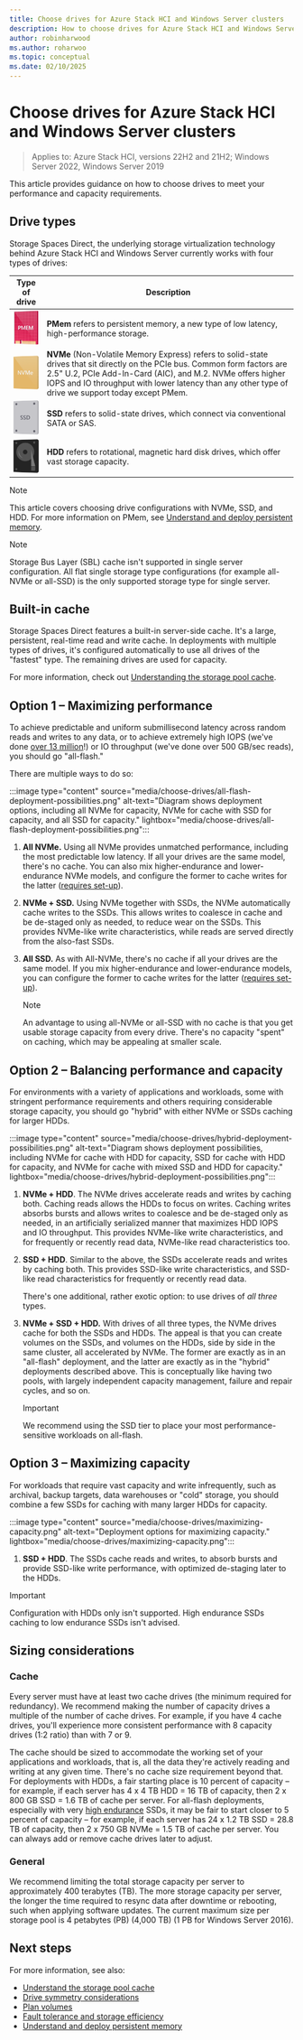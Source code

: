 ```yaml
---
title: Choose drives for Azure Stack HCI and Windows Server clusters
description: How to choose drives for Azure Stack HCI and Windows Server clusters to meet performance and capacity requirements.
author: robinharwood
ms.author: roharwoo
ms.topic: conceptual
ms.date: 02/10/2025
---
```


# Choose drives for Azure Stack HCI and Windows Server clusters

> Applies to: Azure Stack HCI, versions 22H2 and 21H2; Windows Server 2022, Windows Server 2019

This article provides guidance on how to choose drives to meet your performance and capacity requirements.

## Drive types

Storage Spaces Direct, the underlying storage virtualization technology behind Azure Stack HCI and Windows Server currently works with four types of drives:

| Type of drive | Description |
|----------------------|--------------------------|
|![PMem](media/choose-drives/pmem-100px.png)|**PMem** refers to persistent memory, a new type of low latency, high-performance storage.|
|![NVMe](media/choose-drives/nvme-100-px.png)|**NVMe** (Non-Volatile Memory Express) refers to solid-state drives that sit directly on the PCIe bus. Common form factors are 2.5" U.2, PCIe Add-In-Card (AIC), and M.2. NVMe offers higher IOPS and IO throughput with lower latency than any other type of drive we support today except PMem.|
|![SSD](media/choose-drives/ssd-100-px.png)|**SSD** refers to solid-state drives, which connect via conventional SATA or SAS.|
|![HDD](media/choose-drives/hdd-100-px.png)|**HDD** refers to rotational, magnetic hard disk drives, which offer vast storage capacity.|

   >[!NOTE]
   > This article covers choosing drive configurations with NVMe, SSD, and HDD. For more information on PMem, see [Understand and deploy persistent memory](deploy-persistent-memory.md).

  > [!NOTE]
  > Storage Bus Layer (SBL) cache isn't supported in single server configuration. All flat single storage type configurations (for example all-NVMe or all-SSD) is the only supported storage type for single server.

## Built-in cache

Storage Spaces Direct features a built-in server-side cache. It's a large, persistent, real-time read and write cache. In deployments with multiple types of drives, it's configured automatically to use all drives of the "fastest" type. The remaining drives are used for capacity.

For more information, check out [Understanding the storage pool cache](cache.md).

## Option 1 – Maximizing performance

To achieve predictable and uniform submillisecond latency across random reads and writes to any data, or to achieve extremely high IOPS (we've done [over 13 million](https://techcommunity.microsoft.com/t5/storage-at-microsoft/the-new-hci-industry-record-13-7-million-iops-with-windows/ba-p/428314)!) or IO throughput (we've done over 500 GB/sec reads), you should go "all-flash."

There are multiple ways to do so:

:::image type="content" source="media/choose-drives/all-flash-deployment-possibilities.png" alt-text="Diagram shows deployment options, including all NVMe for capacity, NVMe for cache with SSD for capacity, and all SSD for capacity." lightbox="media/choose-drives/all-flash-deployment-possibilities.png":::

1. **All NVMe.** Using all NVMe provides unmatched performance, including the most predictable low latency. If all your drives are the same model, there's no cache. You can also mix higher-endurance and lower-endurance NVMe models, and configure the former to cache writes for the latter ([requires set-up](/windows-server/storage/storage-spaces/understand-the-cache#manual-configuration)).

2. **NVMe + SSD.** Using NVMe together with SSDs, the NVMe automatically cache writes to the SSDs. This allows writes to coalesce in cache and be de-staged only as needed, to reduce wear on the SSDs. This provides NVMe-like write characteristics, while reads are served directly from the also-fast SSDs.

3. **All SSD.** As with All-NVMe, there's no cache if all your drives are the same model. If you mix higher-endurance and lower-endurance models, you can configure the former to cache writes for the latter ([requires set-up](/windows-server/storage/storage-spaces/understand-the-cache#manual-configuration)).

   >[!NOTE]
   > An advantage to using all-NVMe or all-SSD with no cache is that you get usable storage capacity from every drive. There's no capacity "spent" on caching, which may be appealing at smaller scale.

## Option 2 – Balancing performance and capacity

For environments with a variety of applications and workloads, some with stringent performance requirements and others requiring considerable storage capacity, you should go "hybrid" with either NVMe or SSDs caching for larger HDDs.

:::image type="content" source="media/choose-drives/hybrid-deployment-possibilities.png" alt-text="Diagram shows deployment possibilities, including NVMe for cache with HDD for capacity, SSD for cache with HDD for capacity, and NVMe for cache with mixed SSD and HDD for capacity." lightbox="media/choose-drives/hybrid-deployment-possibilities.png":::

1. **NVMe + HDD**. The NVMe drives accelerate reads and writes by caching both. Caching reads allows the HDDs to focus on writes. Caching writes absorbs bursts and allows writes to coalesce and be de-staged only as needed, in an artificially serialized manner that maximizes HDD IOPS and IO throughput. This provides NVMe-like write characteristics, and for frequently or recently read data, NVMe-like read characteristics too.

2. **SSD + HDD**. Similar to the above, the SSDs accelerate reads and writes by caching both. This provides SSD-like write characteristics, and SSD-like read characteristics for frequently or recently read data.

    There's one additional, rather exotic option: to use drives of *all three* types.

3. **NVMe + SSD + HDD.** With drives of all three types, the NVMe drives cache for both the SSDs and HDDs. The appeal is that you can create volumes on the SSDs, and volumes on the HDDs, side by side in the same cluster, all accelerated by NVMe. The former are exactly as in an "all-flash" deployment, and the latter are exactly as in the "hybrid" deployments described above. This is conceptually like having two pools, with largely independent capacity management, failure and repair cycles, and so on.

   >[!IMPORTANT]
   > We recommend using the SSD tier to place your most performance-sensitive workloads on all-flash.

## Option 3 – Maximizing capacity

For workloads that require vast capacity and write infrequently, such as archival, backup targets, data warehouses or "cold" storage, you should combine a few SSDs for caching with many larger HDDs for capacity.

:::image type="content" source="media/choose-drives/maximizing-capacity.png" alt-text="Deployment options for maximizing capacity." lightbox="media/choose-drives/maximizing-capacity.png":::

1. **SSD + HDD**. The SSDs cache reads and writes, to absorb bursts and provide SSD-like write performance, with optimized de-staging later to the HDDs.

>[!IMPORTANT]
>Configuration with HDDs only isn't supported. High endurance SSDs caching to low endurance SSDs isn't advised.

## Sizing considerations

### Cache

Every server must have at least two cache drives (the minimum required for redundancy). We recommend making the number of capacity drives a multiple of the number of cache drives. For example, if you have 4 cache drives, you'll experience more consistent performance with 8 capacity drives (1:2 ratio) than with 7 or 9.

The cache should be sized to accommodate the working set of your applications and workloads, that is, all the data they're actively reading and writing at any given time. There's no cache size requirement beyond that. For deployments with HDDs, a fair starting place is 10 percent of capacity – for example, if each server has 4 x 4 TB HDD = 16 TB of capacity, then 2 x 800 GB SSD = 1.6 TB of cache per server. For all-flash deployments, especially with very [high endurance](https://techcommunity.microsoft.com/t5/storage-at-microsoft/understanding-ssd-endurance-drive-writes-per-day-dwpd-terabytes/ba-p/426024) SSDs, it may be fair to start closer to 5 percent of capacity – for example, if each server has 24 x 1.2 TB SSD = 28.8 TB of capacity, then 2 x 750 GB NVMe = 1.5 TB of cache per server. You can always add or remove cache drives later to adjust.

### General

We recommend limiting the total storage capacity per server to approximately 400 terabytes (TB). The more storage capacity per server, the longer the time required to resync data after downtime or rebooting, such when applying software updates. The current maximum size per storage pool is 4 petabytes (PB) (4,000 TB) (1 PB for Windows Server 2016).

## Next steps

For more information, see also:

- [Understand the storage pool cache](cache.md)
- [Drive symmetry considerations](drive-symmetry-considerations.md)
- [Plan volumes](plan-volumes.md)
- [Fault tolerance and storage efficiency](fault-tolerance.md)
- [Understand and deploy persistent memory](deploy-persistent-memory.md)
